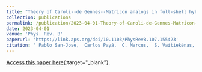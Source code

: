 ```yaml
---
title: "Theory of Caroli--de Gennes--Matricon analogs in full-shell hybrid nanowires"
collection: publications
permalink: /publication/2023-04-01-Theory-of-Caroli-de-Gennes-Matricon-analogs-in-full-shell-hybrid-nanowires
date: 2023-04-01
venue: 'Phys. Rev. B'
paperurl: 'https://link.aps.org/doi/10.1103/PhysRevB.107.155423'
citation: ' Pablo San-Jose,  Carlos Payá,  C. Marcus,  S. Vaitiekėnas,  Elsa Prada,  Phys. Rev. B 107, 155423, 2023.'
---
```

[Access this paper here](https://link.aps.org/doi/10.1103/PhysRevB.107.155423){:target="_blank"}.
